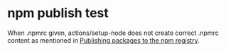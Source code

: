 # npm publish test
When .npmrc given, actions/setup-node does not create correct .npmrc content as mentioned in [Publishing packages to the npm registry](https://docs.github.com/en/actions/publishing-packages/publishing-nodejs-packages#publishing-packages-to-the-npm-registry).